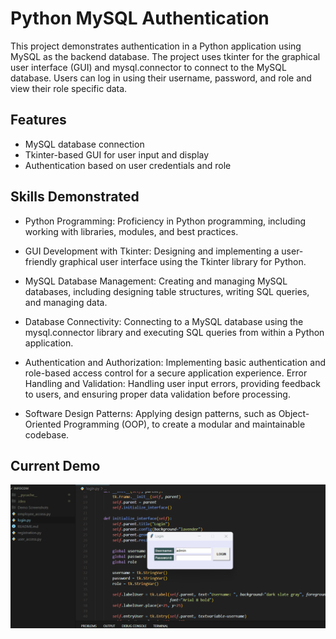 # Python MySQL Authentication

This project demonstrates authentication in a Python application using MySQL as the backend database. The project uses tkinter for the graphical user interface (GUI) and mysql.connector to connect to the MySQL database. Users can log in using their username, password, and role and view their role specific data.

## Features
- MySQL database connection
- Tkinter-based GUI for user input and display
- Authentication based on user credentials and role

## Skills Demonstrated 

- Python Programming: Proficiency in Python programming, including working with libraries, modules, and best practices.

- GUI Development with Tkinter: Designing and implementing a user-friendly graphical user interface using the Tkinter library for Python.

- MySQL Database Management: Creating and managing MySQL databases, including designing table structures, writing SQL queries, and managing data.

- Database Connectivity: Connecting to a MySQL database using the mysql.connector library and executing SQL queries from within a Python application.

- Authentication and Authorization: Implementing basic authentication and role-based access control for a secure application experience.
Error Handling and Validation: Handling user input errors, providing feedback to users, and ensuring proper data validation before processing.

- Software Design Patterns: Applying design patterns, such as Object-Oriented Programming (OOP), to create a modular and maintainable codebase.

## Current Demo

![Demo](/Demo/Demo.gif)